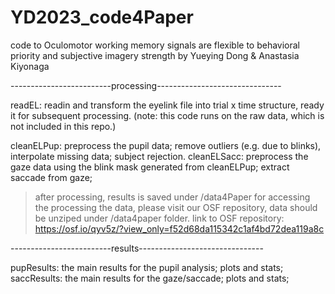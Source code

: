 # YD2023_code4Paper
code to Oculomotor working memory signals are flexible to behavioral priority and subjective imagery strength by Yueying Dong & Anastasia Kiyonaga

-------------------------processing-------------------------------

readEL: readin and transform the eyelink file into trial x time structure, ready it for subsequent processing. (note: this code runs on the raw data, which is not included in this repo.)

cleanELPup: preprocess the pupil data; remove outliers (e.g. due to blinks), interpolate missing data; subject rejection.
cleanELSacc: preprocess the gaze data using the blink mask generated from cleanELPup; extract saccade from gaze; 

> after processing, results is saved under /data4Paper
> for accessing the processing the data, please visit our OSF repository, data should be unziped under /data4paper folder.
> link to OSF repository: https://osf.io/qyv5z/?view_only=f52d68da115342c1af4bd72dea119a8c

-------------------------results-------------------------------

pupResults: the main results for the pupil analysis; plots and stats;
saccResults: the main results for the gaze/saccade; plots and stats;

